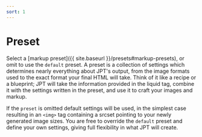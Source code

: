 ```yaml
---
sort: 1
---
```


# Preset

Select a [markup preset]({{ site.baseurl }}/presets#markup-presets), or omit to
use the `default` preset. A preset is a collection of settings which determines
nearly everything about JPT's output, from the image formats used to the exact
format your final HTML will take. Think of it like a recipe or a blueprint; JPT
will take the information provided in the liquid tag, combine it with the
settings written in the preset, and use it to craft your images and markup.

If the `preset` is omitted default settings will be used, in the simplest
case resulting in an `<img>` tag containing a srcset pointing to your newly
generated image sizes. You are free to override the `default` preset and define
your own settings, giving full flexibility in what JPT will create.
